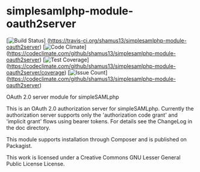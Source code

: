 simplesamlphp-module-oauth2server
=================================
[![Build Status](https://travis-ci.org/shamus13/simplesamlphp-module-oauth2server.svg?branch=master)]
(https://travis-ci.org/shamus13/simplesamlphp-module-oauth2server)
[![Code Climate](https://codeclimate.com/github/shamus13/simplesamlphp-module-oauth2server/badges/gpa.svg)]
(https://codeclimate.com/github/shamus13/simplesamlphp-module-oauth2server)
[![Test Coverage](https://codeclimate.com/github/shamus13/simplesamlphp-module-oauth2server/badges/coverage.svg)]
(https://codeclimate.com/github/shamus13/simplesamlphp-module-oauth2server/coverage)
[![Issue Count](https://codeclimate.com/github/shamus13/simplesamlphp-module-oauth2server/badges/issue_count.svg)]
(https://codeclimate.com/github/shamus13/simplesamlphp-module-oauth2server)

OAuth 2.0 server module for simpleSAMLphp

This is an OAuth 2.0 authorization server for simpleSAMLphp. Currently the authorization server supports only the
'authorization code grant' and 'implicit grant' flows using bearer tokens. For details see the ChangeLog in the doc directory.

This module supports installation through Composer and is published on Packagist.

This work is licensed under a Creative Commons GNU Lesser General Public License License.

